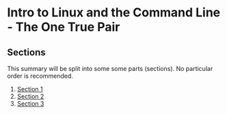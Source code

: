 # Intro to Linux and the Command Line - The One True Pair

## Sections
This summary will be split into some some parts (sections). No particular order is recommended.
1. [Section 1](./pages/intro.md)
2. [Section 2](./pages/cli.md)
3. [Section 3](./pages/filesPipesPermissions-2.md)